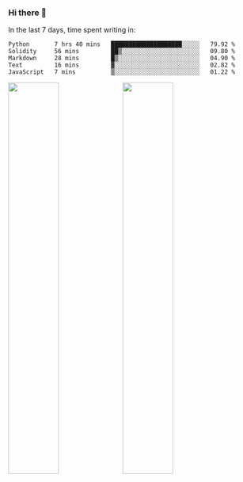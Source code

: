 ### Hi there 👋

In the last 7 days, time spent writing in:

<!--START_SECTION:waka-->
```text
Python       7 hrs 40 mins   ████████████████████░░░░░   79.92 % 
Solidity     56 mins         ██▒░░░░░░░░░░░░░░░░░░░░░░   09.80 % 
Markdown     28 mins         █▒░░░░░░░░░░░░░░░░░░░░░░░   04.90 % 
Text         16 mins         ▓░░░░░░░░░░░░░░░░░░░░░░░░   02.82 % 
JavaScript   7 mins          ▒░░░░░░░░░░░░░░░░░░░░░░░░   01.22 % 
```
<!--END_SECTION:waka-->

<img src="https://wakatime.com/share/@jimtje/5d0c92de-08f8-4a72-8f2f-6a9693d1e318.svg" width=45% height=45%> <img src="https://wakatime.com/share/@jimtje/501498ae-bda5-4da7-a89d-b40bcdd5556d.svg" width=45% height=45%>
